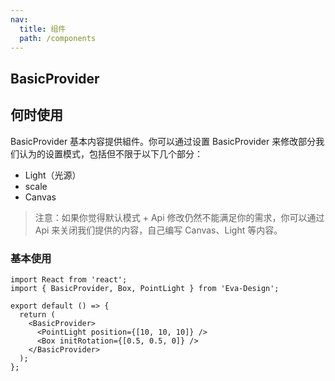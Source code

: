 ```yaml
---
nav:
  title: 组件
  path: /components
---
```


## BasicProvider

## 何时使用

BasicProvider 基本内容提供組件。你可以通过设置 BasicProvider 来修改部分我们认为的设置模式，包括但不限于以下几个部分：

- Light（光源）
- scale
- Canvas

> 注意：如果你觉得默认模式 + Api 修改仍然不能满足你的需求，你可以通过 Api 来关闭我们提供的内容，自己编写 Canvas、Light 等内容。

### 基本使用

```tsx
import React from 'react';
import { BasicProvider, Box, PointLight } from 'Eva-Design';

export default () => {
  return (
    <BasicProvider>
      <PointLight position={[10, 10, 10]} />
      <Box initRotation={[0.5, 0.5, 0]} />
    </BasicProvider>
  );
};
```
